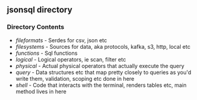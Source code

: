 ## jsonsql directory

### Directory Contents
* *fileformats* - Serdes for csv, json etc
* *filesystems* - Sources for data, aka protocols, kafka, s3, http, local etc
* *functions* - Sql functions
* *logical* - Logical operators, ie scan, filter etc
* *physical* - Actual physical operators that actually execute the query
* *query* - Data structures etc that map pretty closely to queries as you'd write them, validation, scoping etc done in here
* *shell* - Code that interacts with the terminal, renders tables etc, main method lives in here